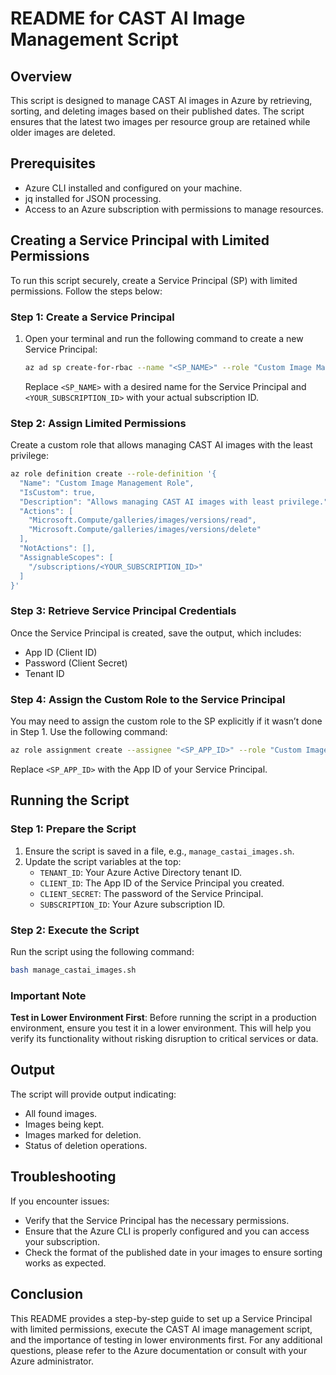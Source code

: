 

# README for CAST AI Image Management Script

## Overview
This script is designed to manage CAST AI images in Azure by retrieving, sorting, and deleting images based on their published dates. The script ensures that the latest two images per resource group are retained while older images are deleted.

## Prerequisites
- Azure CLI installed and configured on your machine.
- jq installed for JSON processing.
- Access to an Azure subscription with permissions to manage resources.

## Creating a Service Principal with Limited Permissions

To run this script securely, create a Service Principal (SP) with limited permissions. Follow the steps below:

### Step 1: Create a Service Principal
1. Open your terminal and run the following command to create a new Service Principal:

   ```bash
   az ad sp create-for-rbac --name "<SP_NAME>" --role "Custom Image Management Role" --scopes "/subscriptions/<YOUR_SUBSCRIPTION_ID>"
   ```

   Replace `<SP_NAME>` with a desired name for the Service Principal and `<YOUR_SUBSCRIPTION_ID>` with your actual subscription ID.

### Step 2: Assign Limited Permissions
Create a custom role that allows managing CAST AI images with the least privilege:

```bash
az role definition create --role-definition '{
  "Name": "Custom Image Management Role",
  "IsCustom": true,
  "Description": "Allows managing CAST AI images with least privilege.",
  "Actions": [
    "Microsoft.Compute/galleries/images/versions/read",
    "Microsoft.Compute/galleries/images/versions/delete"
  ],
  "NotActions": [],
  "AssignableScopes": [
    "/subscriptions/<YOUR_SUBSCRIPTION_ID>"
  ]
}'
```

### Step 3: Retrieve Service Principal Credentials
Once the Service Principal is created, save the output, which includes:
- App ID (Client ID)
- Password (Client Secret)
- Tenant ID

### Step 4: Assign the Custom Role to the Service Principal
You may need to assign the custom role to the SP explicitly if it wasn’t done in Step 1. Use the following command:

```bash
az role assignment create --assignee "<SP_APP_ID>" --role "Custom Image Management Role" --scope "/subscriptions/<YOUR_SUBSCRIPTION_ID>"
```

Replace `<SP_APP_ID>` with the App ID of your Service Principal.

## Running the Script

### Step 1: Prepare the Script
1. Ensure the script is saved in a file, e.g., `manage_castai_images.sh`.
2. Update the script variables at the top:
   - `TENANT_ID`: Your Azure Active Directory tenant ID.
   - `CLIENT_ID`: The App ID of the Service Principal you created.
   - `CLIENT_SECRET`: The password of the Service Principal.
   - `SUBSCRIPTION_ID`: Your Azure subscription ID.

### Step 2: Execute the Script
Run the script using the following command:

```bash
bash manage_castai_images.sh
```

### Important Note
**Test in Lower Environment First**: Before running the script in a production environment, ensure you test it in a lower environment. This will help you verify its functionality without risking disruption to critical services or data.

## Output
The script will provide output indicating:
- All found images.
- Images being kept.
- Images marked for deletion.
- Status of deletion operations.

## Troubleshooting
If you encounter issues:
- Verify that the Service Principal has the necessary permissions.
- Ensure that the Azure CLI is properly configured and you can access your subscription.
- Check the format of the published date in your images to ensure sorting works as expected.

## Conclusion
This README provides a step-by-step guide to set up a Service Principal with limited permissions, execute the CAST AI image management script, and the importance of testing in lower environments first. For any additional questions, please refer to the Azure documentation or consult with your Azure administrator.

